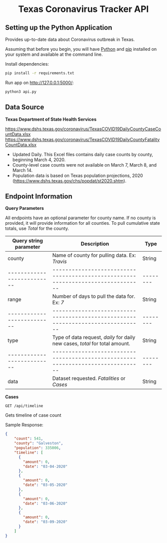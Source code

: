 <h1 align="center">
    Texas Coronavirus Tracker API
</h1>

## Setting up the Python Application
Provides up-to-date data about Coronavirus outbreak in Texas.

Assuming that before you begin, you will have [Python](http://www.python.org/) and [pip](http://www.pip-installer.org/en/latest/) installed on your system and available at the command line.

Install dependencies:

```bash
pip install -r requirements.txt
```

Run app on http://127.0.0.1:5000/:
```bash
python3 api.py
```

## Data Source
**Texas Department of State Health Services**

 https://www.dshs.texas.gov/coronavirus/TexasCOVID19DailyCountyCaseCountData.xlsx 
 https://www.dshs.texas.gov/coronavirus/TexasCOVID19DailyCountyFatalityCountData.xlsx

* Updated Daily. This Excel files contains daily case counts by county, beginning March 4, 2020.
* County-level case counts were not available on March 7, March 8, and March 14.
* Population data is based on Texas population projections, 2020 (https://www.dshs.texas.gov/chs/popdat/st2020.shtm).



## Endpoint Information

__Query Parameters__

All endpoints have an optional parameter for county name. If no county is provided, it will provide information for all counties. To pull cumulative state totals, use *Total* for the county.

| __Query string parameter__ | __Description__                                                                  | __Type__ |
| -------------------------- | -------------------------------------------------------------------------------- | -------- |
| county                     | Name of county for pulling data. Ex: *Travis* | String   |
| -------------------------- | -------------------------------------------------------------------------------- | -------- |
| range                     | Number of days to pull the data for. Ex: *7* | String   |
| -------------------------- | -------------------------------------------------------------------------------- | -------- |
| type                     | Type of data request, *daily* for daily new cases, *total* for total amount. | String   |
| -------------------------- | -------------------------------------------------------------------------------- | -------- |
| data                     | Dataset requested. *Fatalities* or *Cases* | String   |



__Cases__
```http
GET /api/timeline
```
Gets timeline of case count

Sample Response:
```json
{
    "count": 541,
    "county": "Galveston",
    "population": 335006,
    "timeline": [
      {
        "amount": 0,
        "date": "03-04-2020"
      },
      {
        "amount": 0,
        "date": "03-05-2020"
      },
      {
        "amount": 0,
        "date": "03-06-2020"
      },
      {
        "amount": 0,
        "date": "03-09-2020"
      }
    ]
}
```




